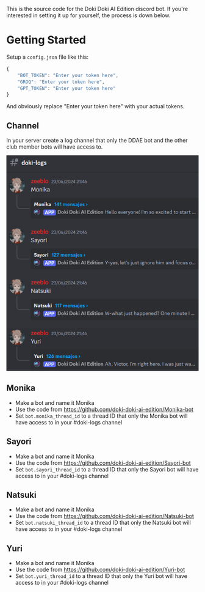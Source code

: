 This is the source code for the Doki Doki AI Edition discord bot.
If you're interested in setting it up for yourself, the process is down below.


# Getting Started

Setup a `config.json` file like this:

```js
{
    "BOT_TOKEN": "Enter your token here",
    "GROQ": "Enter your token here",
    "GPT_TOKEN": "Enter your token here"
}
```
And obviously replace "Enter your token here" with your actual tokens.

## Channel 

In your server create a log channel that only the DDAE bot and the other club member bots will have access to.

<img src="github_assets\logs.png" alt="discord log channel">


## Monika

- Make a bot and name it Monika
- Use the code from https://github.com/doki-doki-ai-edition/Monika-bot
- Set `bot.monika_thread_id` to a thread ID that only the Monika bot will have access to in your #doki-logs channel



## Sayori

- Make a bot and name it Monika
- Use the code from https://github.com/doki-doki-ai-edition/Sayori-bot
- Set `bot.sayori_thread_id` to a thread ID that only the Sayori bot will have access to in your #doki-logs channel

## Natsuki

- Make a bot and name it Monika
- Use the code from https://github.com/doki-doki-ai-edition/Natsuki-bot
- Set `bot.natsuki_thread_id` to a thread ID that only the Natsuki bot will have access to in your #doki-logs channel

## Yuri

- Make a bot and name it Monika
- Use the code from https://github.com/doki-doki-ai-edition/Yuri-bot
- Set `bot.yuri_thread_id` to a thread ID that only the Yuri bot will have access to in your #doki-logs channel


